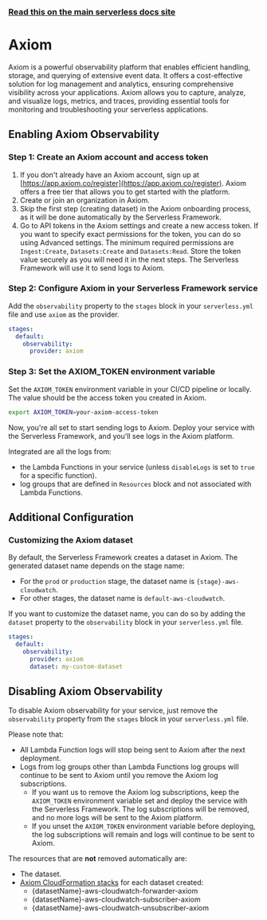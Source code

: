 <!--
title: Serverless Framework - Axiom Observability
description: How to configure observability for your Serverless Framework services using Axiom
short_title: Axiom
keywords: ['Serverless Framework', 'Observability', 'Monitoring', 'Axiom']
-->

<!-- DOCS-SITE-LINK:START automatically generated  -->

### [Read this on the main serverless docs site](https://www.serverless.com/framework/docs/guides/observability/axiom)

<!-- DOCS-SITE-LINK:END -->

# Axiom

Axiom is a powerful observability platform that enables efficient handling, storage, and querying of extensive event data. It offers a cost-effective solution for log management and analytics, ensuring comprehensive visibility across your applications. Axiom allows you to capture, analyze, and visualize logs, metrics, and traces, providing essential tools for monitoring and troubleshooting your serverless applications.

## Enabling Axiom Observability

### Step 1: Create an Axiom account and access token

1. If you don't already have an Axiom account, sign up at [https://app.axiom.co/register](https://app.axiom.co/register). Axiom offers a free tier that allows you to get started with the platform.
2. Create or join an organization in Axiom.
3. Skip the first step (creating dataset) in the Axiom onboarding process, as it will be done automatically by the Serverless Framework.
4. Go to API tokens in the Axiom settings and create a new access token. 
If you want to specify exact permissions for the token, you can do so using Advanced settings.
The minimum required permissions are `Ingest:Create`, `Datasets:Create` and `Datasets:Read`.
Store the token value securely as you will need it in the next steps.
The Serverless Framework will use it to send logs to Axiom.

### Step 2: Configure Axiom in your Serverless Framework service

Add the `observability` property to the `stages` block in your `serverless.yml` file and use `axiom` as the provider.

```yaml
stages:
  default:
    observability:
      provider: axiom
```

### Step 3: Set the AXIOM_TOKEN environment variable

Set the `AXIOM_TOKEN` environment variable in your CI/CD pipeline or locally. The value should be the access token you created in Axiom.

```bash
export AXIOM_TOKEN=your-axiom-access-token
```

Now, you're all set to start sending logs to Axiom. Deploy your service with the Serverless Framework, and you'll see logs in the Axiom platform.

Integrated are all the logs from:
* the Lambda Functions in your service (unless `disableLogs` is set to `true` for a specific function).
* log groups that are defined in `Resources` block and not associated with Lambda Functions.

## Additional Configuration

### Customizing the Axiom dataset

By default, the Serverless Framework creates a dataset in Axiom. The generated dataset name depends on the stage name:
- For the `prod` or `production` stage, the dataset name is `{stage}-aws-cloudwatch`.
- For other stages, the dataset name is `default-aws-cloudwatch`.

If you want to customize the dataset name, you can do so by adding the `dataset` property to the `observability` block in your `serverless.yml` file.

```yaml
stages:
  default:
    observability:
      provider: axiom
      dataset: my-custom-dataset
```

## Disabling Axiom Observability

To disable Axiom observability for your service, just remove the `observability` property from the `stages` block in your `serverless.yml` file.

Please note that:
* All Lambda Function logs will stop being sent to Axiom after the next deployment.
* Logs from log groups other than Lambda Functions log groups will continue to be sent to Axiom until you remove the Axiom log subscriptions. 
  * If you want us to remove the Axiom log subscriptions, keep the `AXIOM_TOKEN` environment variable set and deploy the service with the Serverless Framework. The log subscriptions will be removed, and no more logs will be sent to the Axiom platform. 
  * If you unset the `AXIOM_TOKEN` environment variable before deploying, the log subscriptions will remain and logs will continue to be sent to Axiom. 

The resources that are **not** removed automatically are:
- The dataset.
- [Axiom CloudFormation stacks](https://github.com/axiomhq/axiom-cloudwatch-forwarder) for each dataset created:
  - {datasetName}-aws-cloudwatch-forwarder-axiom
  - {datasetName}-aws-cloudwatch-subscriber-axiom
  - {datasetName}-aws-cloudwatch-unsubscriber-axiom
